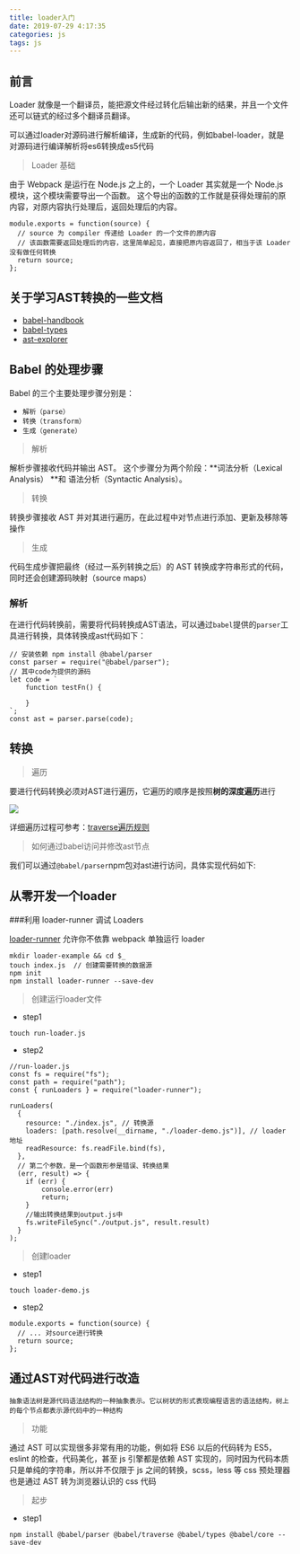 ```yaml
---
title: loader入门
date: 2019-07-29 4:17:35
categories: js
tags: js
---
```



## 前言

Loader 就像是一个翻译员，能把源文件经过转化后输出新的结果，并且一个文件还可以链式的经过多个翻译员翻译。

可以通过loader对源码进行解析编译，生成新的代码，例如babel-loader，就是对源码进行编译解析将es6转换成es5代码

> Loader 基础

由于 Webpack 是运行在 Node.js 之上的，一个 Loader 其实就是一个 Node.js 模块，这个模块需要导出一个函数。 这个导出的函数的工作就是获得处理前的原内容，对原内容执行处理后，返回处理后的内容。

```
module.exports = function(source) {
  // source 为 compiler 传递给 Loader 的一个文件的原内容
  // 该函数需要返回处理后的内容，这里简单起见，直接把原内容返回了，相当于该 Loader 没有做任何转换
  return source;
};
```

## 关于学习AST转换的一些文档

* [babel-handbook](https://github.com/jamiebuilds/babel-handbook/blob/master/translations/en/user-handbook.md)
* [babel-types](https://babeljs.io/docs/en/babel-types#functionexpression)
* [ast-explorer](https://astexplorer.net/)



## Babel 的处理步骤

Babel 的三个主要处理步骤分别是：
 
* `解析（parse）`
* `转换（transform）`
* `生成（generate）`

> 解析

解析步骤接收代码并输出 AST。 这个步骤分为两个阶段：**词法分析（Lexical Analysis） **和 语法分析（Syntactic Analysis）。

> 转换

转换步骤接收 AST 并对其进行遍历，在此过程中对节点进行添加、更新及移除等操作

> 生成

代码生成步骤把最终（经过一系列转换之后）的 AST 转换成字符串形式的代码，同时还会创建源码映射（source maps）

### 解析

在进行代码转换前，需要将代码转换成AST语法，可以通过`babel`提供的`parser`工具进行转换，具体转换成ast代码如下：


```
// 安装依赖 npm install @babel/parser
const parser = require("@babel/parser");
// 其中code为提供的源码
let code = `
    function testFn() {
    
    }
`;
const ast = parser.parse(code);
```

## 转换

> 遍历

要进行代码转换必须对AST进行遍历，它遍历的顺序是按照**树的深度遍历**进行

![](https://s10.mogucdn.com/mlcdn/c45406/190821_1736cgd1g5khfa8a4dfj11k7cebf7_440x376.png)

详细遍历过程可参考：[traverse遍历规则](https://github.com/jamiebuilds/babel-handbook/blob/master/translations/zh-Hans/plugin-handbook.md#%E9%81%8D%E5%8E%86)

> 如何通过babel访问并修改ast节点

我们可以通过`@babel/parser`npm包对ast进行访问，具体实现代码如下:

## 从零开发一个loader

###利用 loader-runner 调试 Loaders


[loader-runner](https://www.npmjs.com/package/loader-runner) 允许你不依靠 webpack 单独运行 loader


```
mkdir loader-example && cd $_
touch index.js  // 创建需要转换的数据源
npm init
npm install loader-runner --save-dev
```

> 创建运行loader文件

* step1

```
touch run-loader.js
```

* step2

```
//run-loader.js
const fs = require("fs");
const path = require("path");
const { runLoaders } = require("loader-runner");

runLoaders(
  {
    resource: "./index.js", // 转换源
    loaders: [path.resolve(__dirname, "./loader-demo.js")], // loader地址
    readResource: fs.readFile.bind(fs),
  },
  // 第二个参数，是一个函数形参是错误、转换结果
  (err, result) => {
    if (err) {
        console.error(err)
        return;
    } 
    //输出转换结果到output.js中
    fs.writeFileSync("./output.js", result.result)
  }
);
```

> 创建loader

* step1

```
touch loader-demo.js
```

* step2

```
module.exports = function(source) {
  // ... 对source进行转换
  return source;
};
```

## 通过AST对代码进行改造

`抽象语法树是源代码语法结构的一种抽象表示。它以树状的形式表现编程语言的语法结构，树上的每个节点都表示源代码中的一种结构`

> 功能

通过 AST 可以实现很多非常有用的功能，例如将 ES6 以后的代码转为 ES5，eslint 的检查，代码美化，甚至 js 引擎都是依赖 AST 实现的，同时因为代码本质只是单纯的字符串，所以并不仅限于 js 之间的转换，scss，less 等 css 预处理器也是通过 AST 转为浏览器认识的 css 代码


> 起步

* step1

`npm install @babel/parser @babel/traverse @babel/types @babel/core --save-dev`



